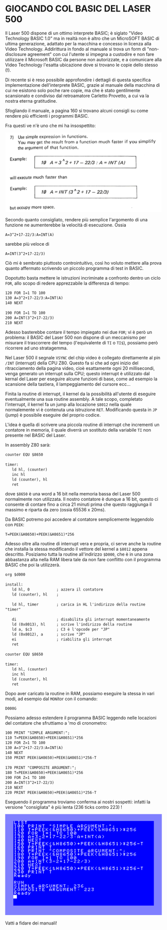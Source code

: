 # GIOCANDO COL BASIC DEL LASER 500

Il Laser 500 dispone di un ottimo interprete BASIC; è siglato
"Video Technology BASIC 1.0" ma in realtà non è altro che 
un MicroSOFT BASIC di ultima generazione, adattato per la macchina e
concesso in licenza alla Video Technology. Addirittura
in fondo al manuale si trova un form di "non-disclosure agreement"
con cui l'utente si impegna a custodire e non fare utilizzare 
il Microsoft BASIC da persone non autorizzate, e a comunicare
alla Video Technology l'esatta ubicazione dove si trovano
le copie dello stesso (!).

Di recente si è reso possibile approfondire i dettagli di questa
specifica implementazione dell'interprete BASIC, grazie al 
manuale della macchina di cui ne esistono solo poche rare copie, 
ma che è stato gentilmente scansionato e condiviso dal retroamatore
Carletto Provetto, a cui va la nostra eterna gratitudine. 

Sfogliando il manuale, a pagina 160 si trovano alcuni consigli 
su come rendere più efficienti i programmi BASIC.

Fra questi ve n'è uno che mi ha insospettito:

![manual page](manual_page_160_snip.png)

Secondo quanto consigliato, rendere più semplice l'argomento di una funzione 
ne aumenterebbe la velocità di esecuzione. Ossia
```
A=3^2+17-22/3:A=INT(A)
```
sarebbe più veloce di
```
A=INT(3^2+17-22/3)
```

Ciò mi è sembrato piuttosto controintuitivo, così ho voluto 
mettere alla prova quanto affermato scrivendo un piccolo programma 
di test in BASIC.

Dopotutto basta mettere le istruzioni incriminate a confronto
dentro un ciclo `FOR`, allo scopo di redere apprezzabile 
la differenza di tempo:

```
120 FOR I=1 TO 100
130 A=3^2+17-22/3:A=INT(A)
140 NEXT

190 FOR I=1 TO 100
200 A=INT(3^2+17-22/3)
210 NEXT
```

Adesso basterebbe contare il tempo impiegato nei due `FOR`; vi
è però un problema: il BASIC del Laser 500 non dispone di un meccanismo
per misurare il trascorrere del tempo (l'equivalente 
di `TI` o `TI$`), possiamo però ricorrere ad uno stratagemma.

Nel Laser 500 il segnale `VSYNC` del chip video è collegato direttamente
al pin `/INT` (interrupt) della CPU Z80. Questo fa si che ad ogni inizio 
del ritracciamento della pagina video, cioè esattamente ogni 20 millisecondi, 
venga generato un interrupt sulla CPU; questo interrupt è utilizzato dal kernal 
del Laser per eseguire alcune funzioni di base, come ad esempio la scansione della 
tastiera, il lampeggiamento del cursore ecc... 

Finita la routine di interrupt, il kernel da la possibilità all'utente di eseguire 
eventualmente una sua routine assembly. A tale scopo, completato l'interrupt, 
il kernel fa un jump alla locazione `$8012` nella quale normalemente 
vi è contenuta una istruzione `RET`. Modificando questa in `JP` (jump)
è possibile eseguire del proprio codice. 

L'idea è quella di scrivere una piccola routine di interrupt che incrementi 
un contatore in memoria, il quale diverrà un sostituto della variabile `TI` non
presente nel BASIC del Laser.

In assembly Z80 sarà:

```
counter EQU $8650

timer:
   ld hl, (counter)
   inc hl
   ld (counter), hl
   ret
```

dove `$8650` è una word a 16 bit nella memoria bassa del Laser 500 normalmente non utilizzata. 
Il nostro contatore è dunque a 16 bit, questo ci consente di contare fino a circa 21 minuti prima
che questo raggiunga il massimo e riparta da zero (ossia 65536 x 20ms).

Da BASIC potremo poi accedere al contatore semplicemente leggendolo con `PEEK`:
```
T=PEEK(&H8650)+PEEK(&H8651)*256
```

Adesso oltre alla routine di interrupt vera e propria, ci serve anche la routine che installa
la stessa modificando il vettore del kernel a `$8012` appena descritto. Posiziamo tutta la routine all'indirizzo `$D000`, che è in una zona abbastanza alta nella RAM libera tale da non fare conflitto
con il programma BASIC che poi la utilizzerà. 

```
org $d000

install:
   ld hl, 0            ; azzera il contatore
   ld (counter), hl    ;

   ld hl, timer        ; carica in HL l'indirizzo della routine "timer"

   di                  ; disabilita gli interrupt momentaneamente
   ld (0x8013), hl     ; scrive l'indirizzo della routine
   ld a, $c3           ; C3 è l'opcode per "JP"
   ld (0x8012), a      ; scrive "JP"
   ei                  ; riabilita gli interrupt
   ret

counter EQU $8650

timer:
   ld hl, (counter)
   inc hl
   ld (counter), hl
   ret   
```

Dopo aver caricato la routine in RAM, possiamo eseguire la stessa
in vari modi, ad esempio dal `MON`itor con il comando:
```
D000G
```

Possiamo adesso estendere il programma BASIC leggendo 
nelle locazioni del contatore che sfruttiamo a 'mo
di cronometro:

```
100 PRINT "SIMPLE ARGUMENT:";
110 T=PEEK(&H8650)+PEEK(&H8651)*256
120 FOR Z=1 TO 100
130 A=3^2+17-22/3:A=INT(A)
140 NEXT
150 PRINT PEEK(&H8650)+PEEK(&H8651)*256-T

170 PRINT "COMPOSITE ARGUMENT:";
180 T=PEEK(&H8650)+PEEK(&H8651)*256
190 FOR Z=1 TO 100
200 A=INT(3^2+17-22/3)
210 NEXT
220 PRINT PEEK(&H8650)+PEEK(&H8651)*256-T
```

Eseguendo il programma troviamo conferma ai
nostri sospetti: infatti la versione "consigliata"
è più lenta (236 ticks contro 223) !

![screenshot](screenshot.png)

Vatti a fidare dei manuali!

